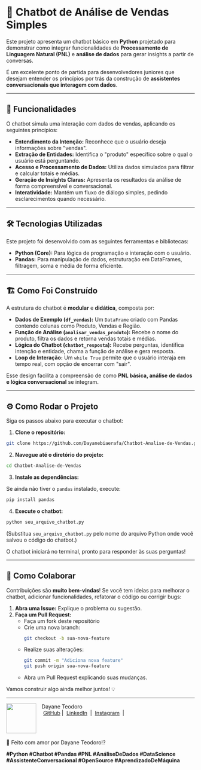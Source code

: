 # 🤖 Chatbot de Análise de Vendas Simples

Este projeto apresenta um chatbot básico em **Python** projetado para demonstrar como integrar funcionalidades de **Processamento de Linguagem Natural (PNL)** e **análise de dados** para gerar insights a partir de conversas.

É um excelente ponto de partida para desenvolvedores juniores que desejam entender os princípios por trás da construção de **assistentes conversacionais que interagem com dados**.

---

## 🚀 Funcionalidades

O chatbot simula uma interação com dados de vendas, aplicando os seguintes princípios:

- **Entendimento da Intenção:** Reconhece que o usuário deseja informações sobre "vendas".
- **Extração de Entidades:** Identifica o "produto" específico sobre o qual o usuário está perguntando.
- **Acesso e Processamento de Dados:** Utiliza dados simulados para filtrar e calcular totais e médias.
- **Geração de Insights Claras:** Apresenta os resultados da análise de forma compreensível e conversacional.
- **Interatividade:** Mantém um fluxo de diálogo simples, pedindo esclarecimentos quando necessário.

---

## 🛠️ Tecnologias Utilizadas

Este projeto foi desenvolvido com as seguintes ferramentas e bibliotecas:

- **Python (Core):** Para lógica de programação e interação com o usuário.
- **Pandas:** Para manipulação de dados, estruturação em DataFrames, filtragem, soma e média de forma eficiente.

---

## 🏗️ Como Foi Construído

A estrutura do chatbot é **modular** e **didática**, composta por:

- **Dados de Exemplo (`df_vendas`):** Um `DataFrame` criado com Pandas contendo colunas como Produto, Vendas e Região.
- **Função de Análise (`analisar_vendas_produto`):** Recebe o nome do produto, filtra os dados e retorna vendas totais e médias.
- **Lógica do Chatbot (`chatbot_resposta`):** Recebe perguntas, identifica intenção e entidade, chama a função de análise e gera resposta.
- **Loop de Interação:** Um `while True` permite que o usuário interaja em tempo real, com opção de encerrar com "sair".

Esse design facilita a compreensão de como **PNL básica, análise de dados e lógica conversacional** se integram.

---

## ⚙️ Como Rodar o Projeto

Siga os passos abaixo para executar o chatbot:

1. **Clone o repositório:**

```bash
git clone https://github.com/Dayanebiaerafa/Chatbot-Analise-de-Vendas.git
```

2. **Navegue até o diretório do projeto:**

```bash
cd Chatbot-Analise-de-Vendas
```

3. **Instale as dependências:**

Se ainda não tiver o `pandas` instalado, execute:

```bash
pip install pandas
```

4. **Execute o chatbot:**

```bash
python seu_arquivo_chatbot.py
```

(Substitua `seu_arquivo_chatbot.py` pelo nome do arquivo Python onde você salvou o código do chatbot.)

O chatbot iniciará no terminal, pronto para responder às suas perguntas!

---

## 🤝 Como Colaborar

Contribuições são **muito bem-vindas**! Se você tem ideias para melhorar o chatbot, adicionar funcionalidades, refatorar o código ou corrigir bugs:

1. **Abra uma Issue:** Explique o problema ou sugestão.
2. **Faça um Pull Request:**
   - Faça um fork deste repositório
   - Crie uma nova branch:
     ```bash
     git checkout -b sua-nova-feature
     ```
   - Realize suas alterações:
     ```bash
     git commit -m "Adiciona nova feature"
     git push origin sua-nova-feature
     ```
   - Abra um Pull Request explicando suas mudanças.

Vamos construir algo ainda melhor juntos! 💡

---
<p>
    <img 
      align=left 
      margin=10 
      width=80 
      src="![WhatsApp Image 2023-01-31 at 10 52 47 (1)](https://github.com/user-attachments/assets/430109f9-1127-4cf3-a823-c29d32ecea76)"
    />
    <p>&nbsp&nbsp&nbspDayane Teodoro<br>
    &nbsp&nbsp&nbsp
    <a href="https://github.com/Dayanebiaerafa">
    GitHub</a>&nbsp;|&nbsp;
    <a href="https://www.linkedin.com/in/dayaneteodoro/
felipe-exe">LinkedIn</a>
&nbsp;|&nbsp;
    <a href="https://www.instagram.com/dayane_cie/">
    Instagram</a>
&nbsp;|&nbsp;</p>
</p>
<br/><br/>
<p>
💞 Feito com amor por Dayane Teodoro⁉ 

**#Python #Chatbot #Pandas #PNL #AnáliseDeDados #DataScience #AssistenteConversacional #OpenSource #AprendizadoDeMáquina**

